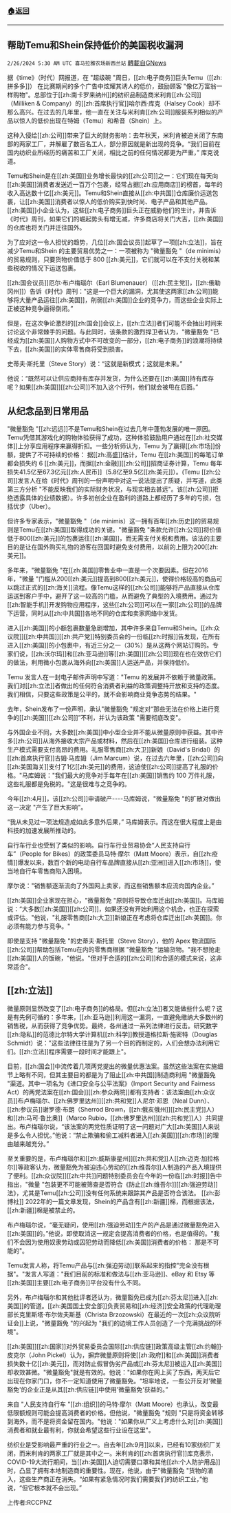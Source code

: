 ###  [:house:返回](README.md)
---


## 帮助Temu和Shein保持低价的美国税收漏洞
`2/26/2024 5:30 AM UTC 喜马拉雅农场新西兰站` [轉載自GNews](https://gnews.org/articles/2341145)

据《time》（时代）网报道，在 "超级碗 "周日，[[zh:电子商务]]巨头Temu（[[zh:拼多多]]） 在比赛期间的多个广告中炫耀其诱人的低价，鼓励顾客 "像亿万富翁一样购物"。总部位于[[zh:南卡罗来纳州]]的纺织品制造商米利肯[[zh:公司]]（Milliken & Company）的[[zh:首席执行官]]哈尔西·库克（Halsey Cook）却不那么高兴。在过去的几年里，他一直在关注与米利肯[[zh:公司]]服装系列相似的产品以惊人的低价出现在特姆（Temu）和希音（Shein）上。

这种入侵给[[zh:公司]]带来了巨大的财务影响：去年秋天，米利肯被迫关闭了东南部的两家工厂，并解雇了数百名工人，部分原因就是新出现的竞争。“我们目前在国内纺织业所经历的痛苦和工厂关闭，相比之前的任何情况都更为严重，” 库克说道。

Temu和Shein是在[[zh:美国]]业务增长最快的[[zh:公司]]之一：它们现在每天向[[zh:美国]]消费者发送近一百万个包裹，经常占据[[zh:应用商店]]的榜首，每年的收入高达数十亿[[zh:美元]]。Temu和Shein直接从[[zh:中共国]]仓库廉价运送包裹，让[[zh:美国]]消费者以惊人的低价购买到快时尚、电子产品和其他产品。[[zh:美国]]小企业认为，这些[[zh:电子商务]]巨头正在威胁他们的生计，并告诉《时代》周刊，如果它们的崛起势头有增无减，许多商店将关门大吉，[[zh:美国]]的仓库也将关门并迁往国外。

为了应对这一令人担忧的趋势，几位[[zh:国会议员]]起草了一项[[zh:立法]]，旨在减少Temu和Shein 的主要贸易优势之一：一项被称为 "微量豁免 "（de minimis）的贸易规则，只要货物价值低于 800 [[zh:美元]]，它们就可以在不支付关税和某些税收的情况下运送包裹。

[[zh:国会议员]]厄尔·布卢梅瑙尔（Earl Blumenauer）（[[zh:民主党]]，[[zh:俄勒冈州]]）告诉《时代》周刊："这是一个巨大的漏洞，尤其使这两家[[zh:公司]]能够将大量产品运往[[zh:美国]]，削弱[[zh:美国]]企业的竞争力，而这些企业实际上正被这种竞争逼得倒闭。”

但是，在这次争论激烈的[[zh:国会]]会议上，[[zh:立法]]者们可能不会抽出时间来讨论这个非常棘手的问题。与此同时，该条款的激烈捍卫者认为，"微量豁免 "已经成为[[zh:美国]]人购物方式中不可改变的一部分，[[zh:电子商务]]的浪潮将持续下去，[[zh:美国]]的实体零售商将受到损害。

史蒂夫·斯托里（Steve Story）说：“这就是新模式；这就是未来。”

他说：“既然可以让供应商持有库存并发货，为什么还要在[[zh:美国]]持有库存呢？如果[[zh:美国]][[zh:公司]]不加入这个行列，他们就会被甩在后面。”

## 从纪念品到日常用品

"微量豁免 "[[zh:远远]]不是Temu和Shein在过去几年中蓬勃发展的唯一原因。Temu凭借其游戏化的购物体验获得了成功，这种体验鼓励用户通过在[[zh:社交媒体]]上分享应用程序来赢得折扣。一些分析师认为，Temu 为了赢得[[zh:市场]]份额，提供了不可持续的价格： 据[[zh:高盛]]估计，Temu 在[[zh:美国]]的每笔订单都会损失约 6 [[zh:美元]]，而据[[zh:金融]][[zh:公司]]招商证券计算，Temu 每年损失41.5亿至67.3亿元[[zh:人民币]]（5.8亿至9.5亿[[zh:美元]]）。(Temu [[zh:公司]]发言人在给《时代》周刊的一份声明中对这一说法提出了质疑，并写道，此类第三方分析 "不能反映我们的实际财务状况，与现实相去甚远"。该[[zh:公司]]拒绝透露具体的业绩数据）。许多初创企业在盈利的道路上都经历了多年的亏损，包括优步（Uber）。

但许多专家表示，"微量豁免 "（de minimis）这一拥有百年[[zh:历史]]的贸易规则是Temu在[[zh:美国]]取得成功的关键。"微量豁免 "条款允许[[zh:公司]]将价值低于800[[zh:美元]]的包裹运往[[zh:美国]]，而无需支付关税和费用。该法的主要目的是让在国外购买礼物的游客在回国时避免支付费用，以前的上限为200[[zh:美元]]。

多年来，"微量豁免 "在[[zh:美国]]零售业中一直是一个次要因素。但在2016年，"微量 "门槛从200[[zh:美元]]提高到800[[zh:美元]]，使得价格较高的商品可以跳过正式的[[zh:海关]]流程。像Temu这样的[[zh:公司]]能够将产品直接从仓库运送到客户手中，避开了这一较高的门槛，从而避免了典型的入境费用。通过为[[zh:智能手机]]开发购物应用程序，这些[[zh:公司]]可以在一家[[zh:公司]]的品牌下运营，同时从[[zh:中共国]]各地不同的仓库和卖家网络中发货。

进入[[zh:美国]]的小额包裹数量急剧增加，其中许多来自Temu和Shein。[[zh:众议院]][[zh:中共国]][[zh:共产党]]特别委员会的一份临[[zh:时报]]告发现，在所有进入[[zh:美国]]的小包裹中，有近三分之一（30%）是从这两个网站订购的。专家们说，[[zh:沃尔玛]]和[[zh:亚马逊]]等[[zh:美国]][[zh:公司]]现在也在效仿它们的做法，利用微小包裹从海外向[[zh:美国]]人运送产品，并保持低价。

Temu 发言人在一封电子邮件声明中写道："Temu 的发展并不依赖于微量政策。我们对[[zh:立法]]者做出的任何符合消费者利益的政策调整持开放和支持的态度。我们相信，只要这些政策是公平的，就不会影响商业竞争态势的结果。"

去年，Shein发布了一份声明，承认"微量豁免 "规定对“那些无法在价格上进行竞争的[[zh:美国]][[zh:公司]]”不利，并认为该政策 "需要彻底改变"。

与外国企业不同，大多数[[zh:美国]]中小型企业并不能从微量原则中获益。其中许多[[zh:公司]]从海外接收大宗产品或材料，然后在[[zh:美国]]仓库进行组装。这种生产模式需要支付高昂的费用。礼服零售商[[zh:大卫]]新娘（David's Bridal）的[[zh:首席执行官]]吉姆·马库姆（Jim Marcum）说，在过去六年里，[[zh:公司]]向[[zh:美国海关]]支付了1亿[[zh:美元]]的费用，这迫使[[zh:公司]]提高了礼服的价格。"马库姆说："我们最大的竞争对手每年在[[zh:美国]]销售约 100 万件礼服，这些礼服都是免税的。"这是很难与之竞争的。

今年[[zh:4月]]，该[[zh:公司]]申请破产\----马库姆说，"微量豁免 "的扩散对做出这一决定 "产生了巨大影响"。

“我从未见过一项法规造成如此多意外后果，” 马库姆表示。而这在很大程度上是由科技的加速发展所推动的。

自行车行业也受到了类似的影响。自行车行业贸易协会“人民支持自行车”（People for Bikes）的政策委员马特·摩尔（Matt Moore）表示，自[[zh:疫情]]爆发以来，数百个新的电动自行车品牌直接从[[zh:亚洲]]进入[[zh:市场]]，使当地自行车零售商陷入困境。

摩尔说："销售额逐渐流向了外国网上卖家，而这些销售额本应流向国内企业。”

[[zh:美国]]企业家现在担心，"微量豁免  "原则将导致仓库迁出[[zh:美国]]。马库姆说：“大多数[[zh:美国]][[zh:公司]]，如果还没有开始利用这个机会，也正在探索或评估。"他说，"礼服零售商[[zh:大卫]]新娘正在考虑将仓库迁出[[zh:美国]]。你必须有能力参与竞争。"

即使是支持 "微量豁免 "的史蒂夫·斯托里（Steve Story），他的 Apex 物流国际[[zh:公司]]帮助包括Temu在内的零售商根据 "微量豁免 "运输货物。"我不想抢走[[zh:美国]]人的饭碗，"他说。"但对于合适的[[zh:公司]]和合适的模式来说，这非常适合"。

## [[zh:立法]]

微量原则显然改变了[[zh:电子商务]]的格局。但[[zh:立法]]者又能做些什么呢？这是有先例可循的：多年来，[[zh:亚马逊]]利用这一漏洞，一直避免缴纳大多数州的销售税，从而获得了竞争优势。最终，各州通过一系列法律进行反击。研究数字[[zh:隐私]]的范德比尔特大学计算机[[zh:科学]]教授道格拉斯·施密特（Douglas Schmidt）说："这些法律往往是为了另一个目的而制定的，人们会想办法利用它们。[[zh:立法]]程序需要一段时间才能跟上"。

目前，[[zh:国会]]中流传着几项两党提出的微量优惠法案。虽然这些法案在实施细节上略有不同，但其主要目的都是为了阻止[[zh:中共国]]制造商利用 "微量豁免 "渠道。其中一项名为《进口安全与公平法案》（Import Security and Fairness Act）的两党法案在[[zh:国会]][[zh:参众两院]]都有支持者：该法案由[[zh:众议员]]布卢梅瑙尔、[[zh:佛罗里达州]][[zh:共和党]]人尼尔·邓恩（Neal Dunn）、[[zh:参议员]]谢罗德·布朗（Sherrod Brown，[[zh:俄亥俄州]][[zh:民主党]]人）和[[zh:马可·鲁比奥]]（Marco Rubio，[[zh:佛罗里达州]][[zh:共和党]]人）共同提出。布卢梅瑙尔说，“该法案的两党性质证明了这一问题对广大[[zh:美国]]人来说是多么令人担忧。”他说：“禁止欺骗和偷工减料者进入[[zh:美国]][[zh:市场]]的理由越来越充分。”

至关重要的是，布卢梅瑙尔和[[zh:威斯康星州]][[zh:共和党]]人[[zh:迈克·加拉格尔]]等政客认为，微量豁免为被迫违心劳动的[[zh:维吾尔]]人制造的产品入境提供了便利。[[zh:众议院]][[zh:中共]]问题特别委员会在今年的一份临[[zh:时报]]告中指出，"微量 "包装更不可能被筛查是否符合《防止[[zh:维吾尔]][[zh:强迫劳动]]法》，尤其是Temu[[zh:公司]]没有任何系统来跟踪其产品是否符合该法。 [[zh:彭博社]] 2022年的一篇文章发现，Shein的产品含有[[zh:新疆]]棉，而根据该法，[[zh:新疆]]棉是被禁止的。

布卢梅瑙尔说，“毫无疑问，使用[[zh:强迫劳动]]生产的产品是通过微量豁免进入[[zh:美国]]的。”他说，即使取消这一规定会提高消费者的价格，也是值得的。"我们不会因为使用奴隶劳动或囚犯劳动而降低[[zh:美国]]消费者的价格： 那是不可能的"。

Temu发言人称，将Temu产品与[[zh:强迫劳动]]联系起来的指控"完全没有根据"。"发言人写道："我们目前的标准和做法与[[zh:亚马逊]]、eBay 和 Etsy 等[[zh:美国]]主要[[zh:电子商务]]平台没有什么不同。

另外，布卢梅瑙尔和其他批评者还认为，微量豁免已成为[[zh:芬太尼]]进入[[zh:美国]]的管道。[[zh:美国国土安全部]]负责贸易和[[zh:经济]]安全政策的代理助理部长克里斯塔·布尔佐夫斯基（Christa Brzozowski）在最近的一次[[zh:众议院听证会]]上说，"微量豁免 "的兴起为 "我们的边境工作人员创造了一个充满挑战的环境"。

[[zh:美国]][[zh:国家]]对外贸易委员会国际[[zh:供应链]]政策高级主管[[zh:约翰]]·皮克尔（John Pickel）认为，摒弃微量原则将使[[zh:政府]]和[[zh:美国]]消费者损失数十亿[[zh:美元]]，而对防止假冒伪劣产品或[[zh:芬太尼]]被运入[[zh:美国]]却收效甚微。"微量豁免"就是有效的。他说："如果你在网上买了东西，两天后它出现在你家门口，你不一定知道使用了微量豁免。“坦率地说，一些公开反对'微量豁免'的企业正是从其[[zh:供应链]]中使用'微量豁免'获益的。”

来自 "人民支持自行车 "[[zh:组织]]的马特·摩尔（Matt Moore）也承认，改变最低限额规则可能会提高消费者的价格。但他说，"微量豁免 "规则 "只是将资金转移到海外，而不是将资金留在国内。"他说："如果你从广义上考虑什么对[[zh:美国]]消费者和就业最有利，你就会希望这些行业设在这里"。

纺织业是受影响最严重的行业之一。自去年[[zh:9月]]以来，已经有10家纺织厂关闭，而米利肯的两家工厂就是其中之一。米利肯的[[zh:首席执行官]]库克表示，COVID-19大流行期间，当[[zh:美国]]人迫切需要口罩和其他[[zh:个人防护用品]]时，凸显了拥有本地制造商的重要性。现在，他说，由于"微量豁免 "货物的涌入，这些生产商正在消失。“如果有紧急情况时我们需要我们的纺织工业，”他说，“但它根本就不会出现。”

上传者:RCCPNZ
